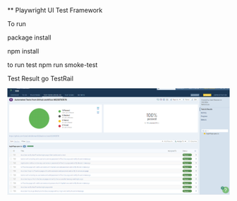 
** Playwright UI Test Framework

To run

package install

npm install

to run test npm run smoke-test


Test Result go TestRail

![alt text](image.png)